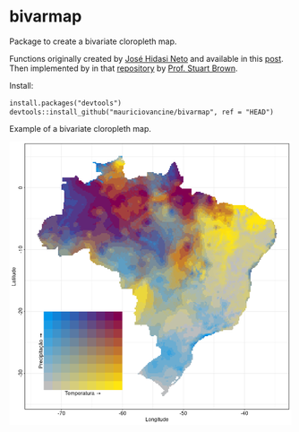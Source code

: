 # bivarmap

Package to create a bivariate cloropleth map.

Functions originally created by [José Hidasi Neto](https://rfunctions.blogspot.com/) and available in this [post](https://rfunctions.blogspot.com/2015/03/bivariate-maps-bivariatemap-function.html). Then implemented by in that [repository](https://gist.github.com/scbrown86/2779137a9378df7b60afd23e0c45c188) by [Prof. Stuart Brown](https://gist.github.com/scbrown86).

Install:

```{r}
install.packages("devtools")
devtools::install_github("mauriciovancine/bivarmap", ref = "HEAD")
```
Example of a bivariate cloropleth map.

<p align="center"> 
<img width="550" src="img/image.png">
</p> 
